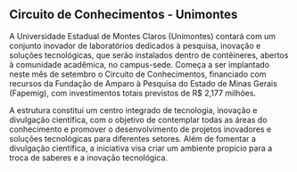 ## Circuito de Conhecimentos - Unimontes 

A Universidade Estadual de Montes Claros (Unimontes) contará com um conjunto inovador de laboratórios dedicados à pesquisa, inovação e soluções tecnológicas, que serão instalados dentro de contêineres, abertos à comunidade acadêmica, no campus-sede. Começa a ser implantado neste mês de setembro o Circuito de Conhecimentos, financiado com recursos da Fundação de Amparo à Pesquisa do Estado de Minas Gerais (Fapemig), com investimentos totais previstos de R$ 2,177 milhões.

A estrutura constitui um centro integrado de tecnologia, inovação e divulgação científica, com o objetivo de contemplar todas as áreas do conhecimento e promover o desenvolvimento de projetos inovadores e soluções tecnológicas para diferentes setores. Além de fomentar a divulgação científica, a iniciativa visa criar um ambiente propício para a troca de saberes e a inovação tecnológica.